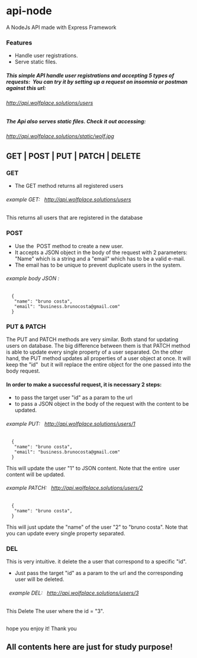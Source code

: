 # api-node
A NodeJs API made with Express Framework
### Features
- Handle user registrations.
- Serve static files.
##### This simple API handle user registrations and accepting 5 types of requests:  You can try it by setting up a request on insomnia or postman against this url: 
###### http://api.wolfplace.solutions/users
##### The Api also serves static files. Check it out accessing: 
###### http://api.wolfplace.solutions/static/wolf.jpg
###
## GET | POST | PUT | PATCH | DELETE
### GET 
- The GET method returns all registered users
###### example GET:   http://api.wolfplace.solutions/users
This returns all users that are registered in the database
### POST 
- Use the  POST method to create a new user. 
- It accepts a JSON object in the body of the request with 2 parameters: "Name" which is a string and a "email" which has to be a valid e-mail.
- The email has to be unique to prevent duplicate users in the system.  
###### example body JSON :
```
  {
   "name": "bruno costa",
   "email": "business.brunocosta@gmail.com"
  }
```
### PUT & PATCH
The PUT and PATCH methods are very similar. Both stand for updating users on database. 
The big difference between them is that PATCH method is able to update every single property of a user separated.
On the other hand, the PUT method updates all properties of a user object at once. It will keep the "id"  but it will replace the entire object for the one passed into the body request.
#### In order to make a successful request, it is necessary 2 steps: 
- to pass the target user "id" as a param to the url 
- to pass a JSON object in the body of the request with the content to be updated.
###### example PUT:   http://api.wolfplace.solutions/users/1
```
  {
   "name": "bruno costa",
   "email": "business.brunocosta@gmail.com"
  }
```
This will update the user "1" to JSON content. Note that the entire  user content will be updated.
###### example PATCH:   http://api.wolfplace.solutions/users/2     
```
  {
   "name": "bruno costa",
  }
```
This will just update the "name" of the user "2" to "bruno costa". Note that you can update every single property separated.
### DEL
This is very intuitive. it delete the a user that correspond to a specific "id".
- Just pass the target "id" as a param to the url and the corresponding user will be deleted.
######   example DEL:   http://api.wolfplace.solutions/users/3
This Delete The user where the id = "3".
## 
hope you enjoy it! Thank you
##
## All contents here are just for study purpose!

